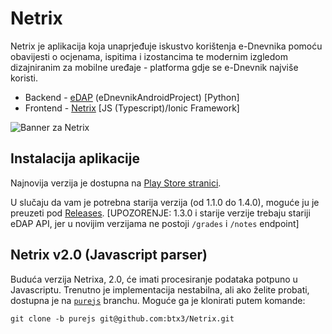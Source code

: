 # Netrix
Netrix je aplikacija koja unaprjeđuje iskustvo korištenja e-Dnevnika pomoću obavijesti o ocjenama, ispitima i izostancima te modernim izgledom dizajniranim za mobilne uređaje - platforma gdje se e-Dnevnik najviše koristi.

* Backend - [eDAP](https://github.com/btx3/eDnevnik/blob/master/README_edap.md) (eDnevnikAndroidProject) [Python]
* Frontend - [Netrix](https://github.com/btx3/eDnevnik/blob/master/README_Netrix.md) [JS (Typescript)/Ionic Framework]

![Banner za Netrix](https://i.imgur.com/VkQ7SQX.jpg)

## Instalacija aplikacije

Najnovija verzija je dostupna na [Play Store stranici](https://play.google.com/store/apps/details?id=io.btx3.netrix).

U slučaju da vam je potrebna starija verzija (od 1.1.0 do 1.4.0), moguće ju je preuzeti pod [Releases](https://github.com/btx3/Netrix/releases). [UPOZORENJE: 1.3.0 i starije verzije trebaju stariji eDAP API, jer u novijim verzijama ne postoji `/grades` i `/notes` endpoint]

## Netrix v2.0 (Javascript parser)
Buduća verzija Netrixa, 2.0, će imati procesiranje podataka potpuno u Javascriptu. Trenutno je implementacija nestabilna, ali ako želite probati, dostupna je na [`purejs`](https://github.com/btx3/Netrix/tree/purejs) branchu. Moguće ga je klonirati putem komande:

```shell
git clone -b purejs git@github.com:btx3/Netrix.git
```
